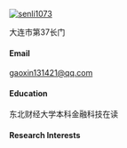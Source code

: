 

[![senli1073](https://img.shields.io/badge/senli1073-github-blue?logo=github)](https://github.com/senli1073)

大连市第37长门
#### Email
gaoxin131421@qq.com

#### Education
东北财经大学本科金融科技在读

#### Research Interests



